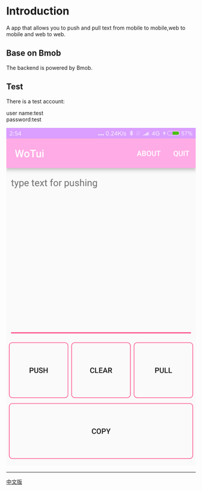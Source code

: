 # Introduction
A app that allows you to push and pull text from mobile to mobile,web to mobile and web to web.

## Base on Bmob
The backend is powered by Bmob.

## Test
There is a test account: 
>
user name:test  
password:test


![xx](Screenshot/Screenshot_v1.0.0_main.png)

--- 
[中文版](README_ZH_CN.md)
